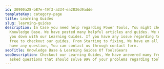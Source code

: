 ```yaml
---
id: 30900a28-b87e-49f3-a334-ea2836d9adde
templateKey: category-page
title: Learning Guides
slug: learning-guides
description: In Case you need help regarding Power Tools, You might checkout our
  Knowledge Base. We have posted many helpful articles and guides. We dont let
  you down with our Learning Guides. If you have any issue regarding tools, Feel
  free to checkout our guides. From Starting to fixing, We have em all. If you
  have any question, You can contact us through contact form.
seoTitle: Knowledge Base & Learning Guides Of ToolsGears
seoDescription: Checkout our Learning Guides, We have answered many frequently
  asked questions that should solve 99% of your problems regarding tools.
---
```

